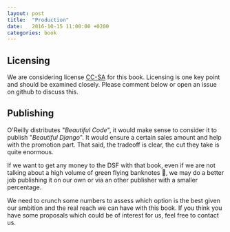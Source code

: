 ```yaml
---
layout: post
title:  "Production"
date:   2016-10-15 11:00:00 +0200
categories: book
---
```


Licensing
---------

We are considering license [CC-SA](http://beautifuldjango.com/LICENSE.txt) for this book. Licensing is one key point and should be examined closely. Please comment below or open an issue on github to discuss this.


Publishing
----------

O'Reilly distributes "_Beautiful Code_", it would make sense to consider it to publish "_Beautiful Django_". It would ensure a certain sales amount and help with the promotion part. That said, the tradeoff is clear, the cut they take is quite enormous.

If we want to get any money to the DSF with that book, even if we are not talking about a high volume of green flying banknotes :money_with_wings:, we may do a better job publishing it on our own or via an other publisher with a smaller percentage.

We need to crunch some numbers to assess which option is the best given our ambition and the real reach we can have with this book. If you think you have some proposals which could be of interest for us, feel free to contact us.

